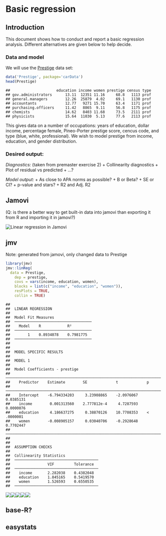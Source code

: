 Basic regression
================

## Introduction

This document shows how to conduct and report a basic regression
analysis. Different alternatives are given below to help decide.

### Data and model

We will use the
[Prestige](https://www.rdocumentation.org/packages/car/versions/2.1-6/topics/Prestige)
data set:

``` r
data('Prestige', package='carData')
head(Prestige)
```

    ##                     education income women prestige census type
    ## gov.administrators      13.11  12351 11.16     68.8   1113 prof
    ## general.managers        12.26  25879  4.02     69.1   1130 prof
    ## accountants             12.77   9271 15.70     63.4   1171 prof
    ## purchasing.officers     11.42   8865  9.11     56.8   1175 prof
    ## chemists                14.62   8403 11.68     73.5   2111 prof
    ## physicists              15.64  11030  5.13     77.6   2113 prof

This gives data on a number of occupations: years of education, dollar
income, percentage female, Pineo-Porter prestige score, cencus code, and
type (blue, white, professional). We wish to model prestige from income,
education, and gender distribution.

### Desired output:

*Diagnostics:* (taken from premaster exercise 2) + Collinearity
diagnostics + Plot of residual vs predicted + …?

*Model output:* + As close to APA norms as possible? + B or Beta? + SE
or CI? + p-value and stars? + R2 and Adj. R2

## Jamovi

(Q: is there a better way to get built-in data into jamovi than
exporting it from R and importing it in jamovi?)

![Linear regression in Jamovi](img/jamovi_linreg.png)

## jmv

Note: generated from jamovi, only changed data to Prestige

``` r
library(jmv)
jmv::linReg(
  data = Prestige,
    dep = prestige,
    covs = vars(income, education, women),
    blocks = list(c("income", "education", "women")),
    resPlots = TRUE,
    collin = TRUE)
```

    ## 
    ##  LINEAR REGRESSION
    ## 
    ##  Model Fit Measures                  
    ##  ─────────────────────────────────── 
    ##    Model    R            R²          
    ##  ─────────────────────────────────── 
    ##        1    0.8934078    0.7981775   
    ##  ─────────────────────────────────── 
    ## 
    ## 
    ##  MODEL SPECIFIC RESULTS
    ## 
    ##  MODEL 1
    ## 
    ##  Model Coefficients - prestige                                            
    ##  ──────────────────────────────────────────────────────────────────────── 
    ##    Predictor    Estimate        SE             t             p            
    ##  ──────────────────────────────────────────────────────────────────────── 
    ##    Intercept    -6.794334203     3.23908865    -2.0976067     0.0385131   
    ##    income        0.001313560    2.777812e-4     4.7287593     0.0000076   
    ##    education     4.186637275     0.38870126    10.7708353    < .0000001   
    ##    women        -0.008905157     0.03040706    -0.2928648     0.7702447   
    ##  ──────────────────────────────────────────────────────────────────────── 
    ## 
    ## 
    ##  ASSUMPTION CHECKS
    ## 
    ##  Collinearity Statistics                
    ##  ────────────────────────────────────── 
    ##                 VIF         Tolerance   
    ##  ────────────────────────────────────── 
    ##    income       2.282038    0.4382048   
    ##    education    1.845165    0.5419570   
    ##    women        1.526593    0.6550535   
    ##  ──────────────────────────────────────

![](img/regression-jmv-1.png)<!-- -->![](img/regression-jmv-2.png)<!-- -->![](img/regression-jmv-3.png)<!-- -->![](img/regression-jmv-4.png)<!-- -->![](img/regression-jmv-5.png)<!-- -->

## base-R?

## easystats
